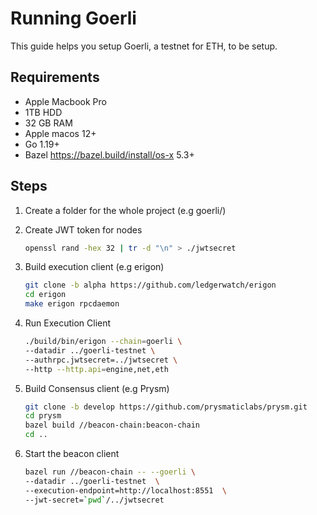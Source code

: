 # Running Goerli

This guide helps you setup Goerli, a testnet for ETH, to be setup.

## Requirements

* Apple Macbook Pro
* 1TB HDD
* 32 GB RAM
* Apple macos 12+
* Go 1.19+
* Bazel <https://bazel.build/install/os-x> 5.3+

## Steps

1. Create a folder for the whole project (e.g goerli/)
2. Create JWT token for nodes

    ``` sh
    openssl rand -hex 32 | tr -d "\n" > ./jwtsecret 
    ```

3. Build execution client (e.g erigon)

    ``` sh
    git clone -b alpha https://github.com/ledgerwatch/erigon
    cd erigon
    make erigon rpcdaemon
    ```

4. Run Execution Client

    ``` sh
    ./build/bin/erigon --chain=goerli \
    --datadir ../goerli-testnet \
    --authrpc.jwtsecret=../jwtsecret \
    --http --http.api=engine,net,eth
    ```

5. Build Consensus client (e.g Prysm)

    ``` sh
    git clone -b develop https://github.com/prysmaticlabs/prysm.git
    cd prysm
    bazel build //beacon-chain:beacon-chain
    cd ..
    ```

6. Start the beacon client

    ``` sh
    bazel run //beacon-chain -- --goerli \
    --datadir ../goerli-testnet  \
    --execution-endpoint=http://localhost:8551  \
    --jwt-secret=`pwd`/../jwtsecret
    ```

